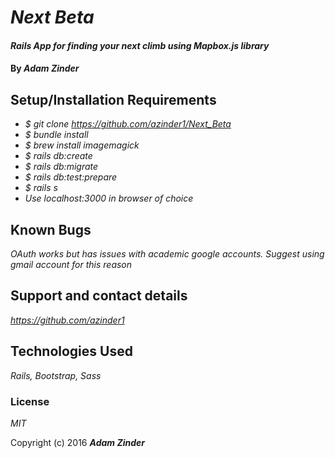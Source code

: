 # _Next Beta_

#### _Rails App for finding your next climb using Mapbox.js library_

#### By _**Adam Zinder**_


## Setup/Installation Requirements

* _$ git clone https://github.com/azinder1/Next_Beta_
* _$ bundle install_
* _$ brew install imagemagick_
* _$ rails db:create_
* _$ rails db:migrate_
* _$ rails db:test:prepare_
* _$ rails s_
* _Use localhost:3000 in browser of choice_

## Known Bugs

_OAuth works but has issues with academic google accounts.  Suggest using gmail account for this reason_

## Support and contact details

_https://github.com/azinder1_

## Technologies Used

_Rails, Bootstrap, Sass_

### License

*MIT*

Copyright (c) 2016 **_Adam Zinder_**